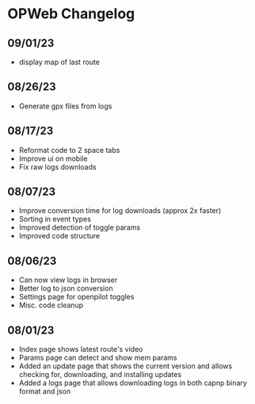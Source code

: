 # OPWeb Changelog

## 09/01/23
* display map of last route

## 08/26/23
* Generate gpx files from logs

## 08/17/23
* Reformat code to 2 space tabs
* Improve ui on mobile
* Fix raw logs downloads

## 08/07/23
* Improve conversion time for log downloads (approx 2x faster)
* Sorting in event types
* Improved detection of toggle params
* Improved code structure


## 08/06/23
* Can now view logs in browser
* Better log to json conversion
* Settings page for openpilot toggles
* Misc. code cleanup


## 08/01/23
* Index page shows latest route's video
* Params page can detect and show mem params
* Added an update page that shows the current version and allows checking for,
  downloading, and installing updates
* Added a logs page that allows downloading logs in both capnp binary format and
  json
